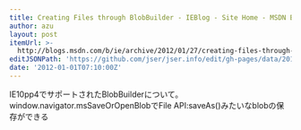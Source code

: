 ```yaml
---
title: Creating Files through BlobBuilder - IEBlog - Site Home - MSDN Blogs
author: azu
layout: post
itemUrl: >-
  http://blogs.msdn.com/b/ie/archive/2012/01/27/creating-files-through-blobbuilder.aspx
editJSONPath: 'https://github.com/jser/jser.info/edit/gh-pages/data/2012/01/index.json'
date: '2012-01-01T07:10:00Z'
---
```

IE10pp4でサポートされたBlobBuilderについて。
window.navigator.msSaveOrOpenBlobでFile API:saveAs()みたいなblobの保存ができる
